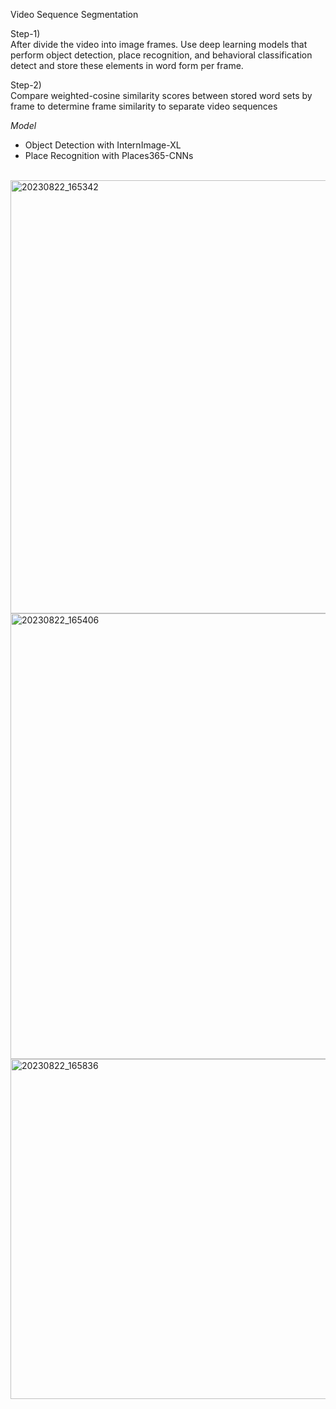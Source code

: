 Video Sequence Segmentation
<Br>

Step-1) <Br>
After divide the video into image frames. Use deep learning models that perform object detection, place recognition, and behavioral classification detect and store these elements in word form per frame.

Step-2) <Br>
Compare weighted-cosine similarity scores between stored word sets by frame to determine frame similarity to separate video sequences<Br>

*Model*<Br>
- Object Detection with InternImage-XL <Br>
- Place Recognition with Places365-CNNs <Br>

<Br><img width="693" alt="20230822_165342" src="https://github.com/shOh-ai/Video_Clip_Generation_by_Video_Sequence_Segmentation/assets/119600394/007f7c9d-e88a-49f8-8b71-aa34857fd421"><Br>
<img width="713" alt="20230822_165406" src="https://github.com/shOh-ai/Video_Clip_Generation_by_Video_Sequence_Segmentation/assets/119600394/d0b91248-fa61-4a1f-a25b-c0cf05f044d0"><Br>
<img width="544" alt="20230822_165836" src="https://github.com/shOh-ai/Video_Clip_Generation_by_Video_Sequence_Segmentation/assets/119600394/4415b357-8ea8-4089-a678-9f6f94afdf92">
